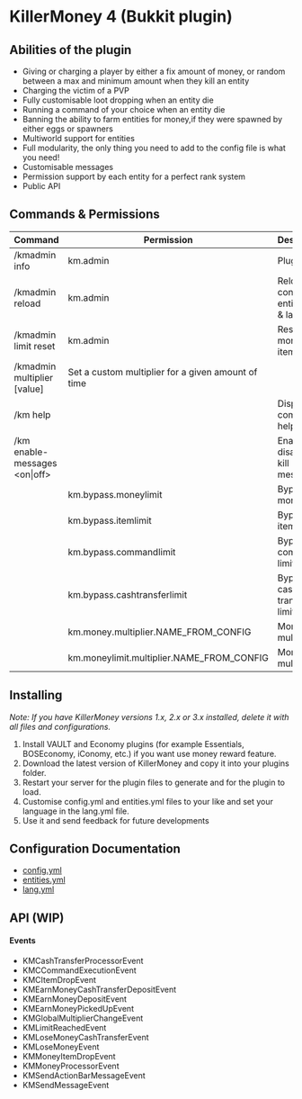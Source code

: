 # KillerMoney 4 (Bukkit plugin)

## Abilities of the plugin
* Giving or charging a player by either a fix amount of money, or random between a max and minimum amount when they kill an entity
* Charging the victim of a PVP
* Fully customisable loot dropping when an entity die
* Running a command of your choice when an entity die
* Banning the ability to farm entities for money,if they were spawned by either eggs or spawners
* Multiworld support for entities
* Full modularity, the only thing you need to add to the config file is what you need!
* Customisable messages
* Permission support by each entity for a perfect rank system
* Public API

## Commands & Permissions
| Command | Permission | Description |
| ------------- | ------------- | ------------- |
| /kmadmin info | km.admin | Plugin info |
| /kmadmin reload | km.admin | Reload config.yml, entities.yml & lang.yml |
| /kmadmin limit reset | km.admin | Reset money & item limits |
| /kmadmin multiplier <function> [value] | Set a custom multiplier for a given amount of time |
| /km help | | Display command help |
| /km enable-messages <on\|off> | | Enable or disable the kill messages |
|  | km.bypass.moneylimit | Bypass money limit |
|  | km.bypass.itemlimit | Bypass item limit |
|  | km.bypass.commandlimit | Bypass command limit |
|  | km.bypass.cashtransferlimit | Bypass cash transfer limit |
|  | km.money.multiplier.NAME_FROM_CONFIG | Money multiplier |
|  | km.moneylimit.multiplier.NAME_FROM_CONFIG | Money limit multiplier |

## Installing
*Note: If you have KillerMoney versions 1.x, 2.x or 3.x installed, delete it with all files and configurations.*
1. Install VAULT and Economy plugins (for example Essentials, BOSEconomy, iConomy, etc.) if you want use money reward feature.
2. Download the latest version of KillerMoney and copy it into your plugins folder.
3. Restart your server for the plugin files to generate and for the plugin to load.
4. Customise config.yml and entities.yml files to your like and set your language in the lang.yml file.
5. Use it and send feedback for future developments

## Configuration Documentation
* [config.yml](https://github.com/diecode/KillerMoney/blob/master/docs/Config.md)
* [entities.yml](https://github.com/diecode/KillerMoney/blob/master/docs/Entities.md)
* [lang.yml](https://github.com/diecode/KillerMoney/blob/master/docs/Lang.md)

## API (WIP)

#### Events
* KMCashTransferProcessorEvent
* KMCCommandExecutionEvent
* KMCItemDropEvent
* KMEarnMoneyCashTransferDepositEvent
* KMEarnMoneyDepositEvent
* KMEarnMoneyPickedUpEvent
* KMGlobalMultiplierChangeEvent
* KMLimitReachedEvent
* KMLoseMoneyCashTransferEvent
* KMLoseMoneyEvent
* KMMoneyItemDropEvent
* KMMoneyProcessorEvent
* KMSendActionBarMessageEvent
* KMSendMessageEvent
